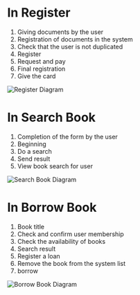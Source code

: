 # In Register
1. Giving documents by the user
2. Registration of documents in the system
3. Check that the user is not duplicated
4. Register
5. Request and pay
6. Final registration
7. Give the card

![Register Diagram](https://s4.uupload.ir/files/6_z01s.jpg)



# In Search Book
1. Completion of the form by the user
2. Beginning
3. Do a search
4. Send result
5. View book search for user

![Search Book Diagram](https://s4.uupload.ir/files/7_i1xp.jpg)


# In Borrow Book
1. Book title
2. Check and confirm user membership
3. Check the availability of books
4. Search result
5. Register a loan
6. Remove the book from the system list
7. borrow

![Borrow Book Diagram](https://s4.uupload.ir/files/8_pki0.jpg)

